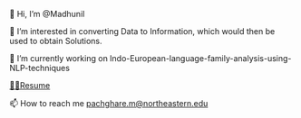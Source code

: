 👋 Hi, I’m @Madhunil

👀 I’m interested in converting Data to Information, which would then be used to obtain Solutions.

🌱 I’m currently working on Indo-European-language-family-analysis-using-NLP-techniques

[👨‍💻Resume](https://drive.google.com/file/d/1TxyOFPTf7rZ0G32xuaVLYMaLumsxPlHi/view?usp=sharing "Madhunil's Resume")

📫 How to reach me pachghare.m@northeastern.edu

<!---
Madhunil/Madhunil is a ✨ special ✨ repository because its `README.md` (this file) appears on your GitHub profile.
You can click the Preview link to take a look at your changes.
--->
